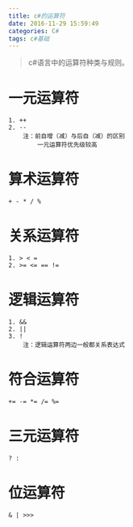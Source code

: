 ```yaml
---
title: c#的运算符
date: 2016-11-29 15:59:49
categories: C#
tags: c#基础
---
```

>c#语言中的运算符种类与规则。

<!--more-->
# 一元运算符
    1. ++
    2. --
        注：前自增（减）与后自（减）的区别
            一元运算符优先级较高

# 算术运算符
    + - * / %

# 关系运算符
    1. > < =
    2. >= <= == !=

# 逻辑运算符
    1. &&
    2. ||
    3. !
        注：逻辑运算符两边一般都关系表达式

# 符合运算符
    += -= *= /= %=

# 三元运算符
    ? :

# 位运算符
    & | >>>